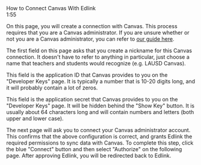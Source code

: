 <div class="card watch-video flex flex-align" video="SU9DqOyfw9c">
    <div class="video-icon"></div>
    <div class="ff">
        <div class="video-title">How to Connect Canvas With Edlink</div>
        <div class="video-time">1:55</div>
    </div>
</div>

On this page, you will create a connection with Canvas. This process requires that you are a Canvas administrator. If you are unsure whether or not you are a Canvas administrator, you can refer to [our guide here](/docs/administrators/canvas).

<p class="nickname">
    The first field on this page asks that you create a nickname for this Canvas connection. It doesn't have to refer to anything in particular, just choose a name that teachers and students would recognize (e.g. LAUSD Canvas).
</p>

<p class="application_id">
    This field is the application ID that Canvas provides to you on the "Developer Keys" page. It is typically a number that is 10-20 digits long, and it will probably contain a lot of zeros.
</p>

<p class="application_secret">
    This field is the application secret that Canvas provides to you on the "Developer Keys" page. It will be hidden behind the "Show Key" button. It is usually about 64 characters long and will contain numbers and letters (both upper and lower case).
</p>

The next page will ask you to connect your Canvas administrator account. This confirms that the above configuration is correct, and grants Edlink the required permissions to sync data with Canvas. To complete this step, click the blue "Connect" button and then select "Authorize" on the following page. After approving Edlink, you will be redirected back to Edlink.